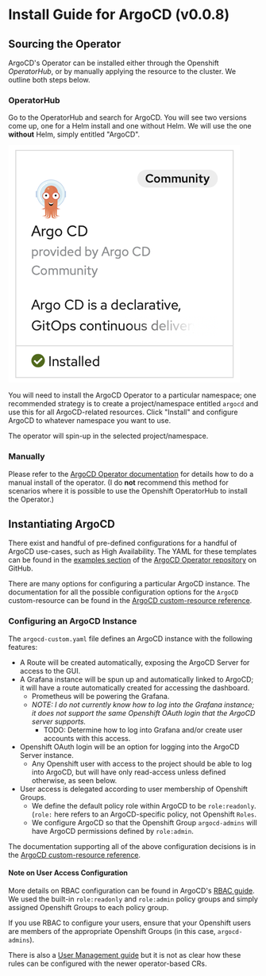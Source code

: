 # Install Guide for ArgoCD (v0.0.8)

## Sourcing the Operator

ArgoCD's Operator can be installed either through the Openshift *OperatorHub*, or by manually applying the resource to the cluster. We outline both steps below.

### OperatorHub

Go to the OperatorHub and search for ArgoCD. You will see two versions come up, one for a Helm install and one without Helm. We will use the one **without** Helm, simply entitled "ArgoCD".

![ArgoCD in the OperatorHub](./argo-operatorhub.png)

You will need to install the ArgoCD Operator to a particular namespace; one recommended strategy is to create a project/namespace entitled `argocd` and use this for all ArgoCD-related resources. Click "Install" and configure ArgoCD to whatever namespace you want to use.

The operator will spin-up in the selected project/namespace.

### Manually

Please refer to the [ArgoCD Operator documentation](https://argocd-operator.readthedocs.io/en/latest/install/openshift/) for details how to do a manual install of the operator. (I do **not** recommend this method for scenarios where it is possible to use the Openshift OperatorHub to install the Operator.)

## Instantiating ArgoCD

There exist and handful of pre-defined configurations for a handful of ArgoCD use-cases, such as High Availability. The YAML for these templates can be found in the [examples section](https://github.com/argoproj-labs/argocd-operator/tree/master/examples) of the [ArgoCD Operator repository](https://github.com/argoproj-labs/argocd-operator) on GitHub.

There are many options for configuring a particular ArgoCD instance. The documentation for all the possible configuration options for the `ArgoCD` custom-resource can be found in the [ArgoCD custom-resource reference](https://argocd-operator.readthedocs.io/en/latest/reference/argocd/).

### Configuring an ArgoCD Instance

The `argocd-custom.yaml` file defines an ArgoCD instance with the following features:

- A Route will be created automatically, exposing the ArgoCD Server for access to the GUI.
- A Grafana instance will be spun up and automatically linked to ArgoCD; it will have a route automatically created for accessing the dashboard.
  - Prometheus will be powering the Grafana.
  - *NOTE: I do not currently know how to log into the Grafana instance; it does not support the same Openshift OAuth login that the ArgoCD server supports.*
    - TODO: Determine how to log into Grafana and/or create user accounts with this access.
- Openshift OAuth login will be an option for logging into the ArgoCD Server instance.
  - Any Openshift user with access to the project should be able to log into ArgoCD, but will have only read-access unless defined otherwise, as seen below.
- User access is delegated according to user membership of Openshift Groups.
  - We define the default policy role within ArgoCD to be `role:readonly`. (`role:` here refers to an ArgoCD-specific policy, not Openshift `Roles`.
  - We configure ArgoCD so that the Openshift Group `argocd-admins` will have ArgoCD permissions defined by `role:admin`.
  
The documentation supporting all of the above configuration decisions is in the [ArgoCD custom-resource reference](https://argocd-operator.readthedocs.io/en/latest/reference/argocd/).

#### Note on User Access Configuration

More details on RBAC configuration can be found in ArgoCD's [RBAC guide](https://github.com/argoproj/argo-cd/blob/master/docs/operator-manual/rbac.md). We used the built-in `role:readonly` and `role:admin` policy groups and simply assigned Openshift Groups to each policy group.

If you use RBAC to configure your users, ensure that your Openshift users are members of the appropriate Openshift Groups (in this case, `argocd-admins`).

There is also a [User Management guide](https://github.com/argoproj/argo-cd/blob/master/docs/operator-manual/user-management/index.md) but it is not as clear how these rules can be configured with the newer operator-based CRs.

